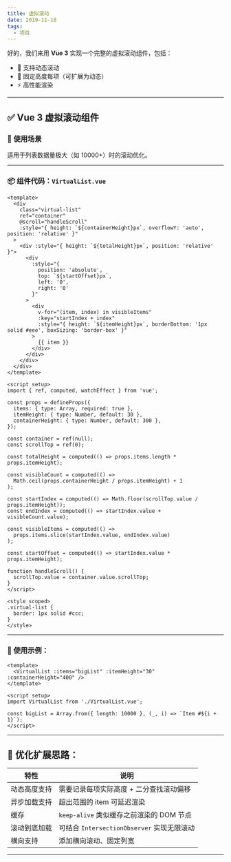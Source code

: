 ```yaml
---
title: 虚拟滚动
date: 2019-11-18
tags:
  - 项目
---
```



好的，我们来用 **Vue 3** 实现一个完整的虚拟滚动组件，包括：

- 🔄 支持动态滚动
- 🎯 固定高度每项（可扩展为动态）
- ⚡ 高性能渲染

---

## ✅ Vue 3 虚拟滚动组件

### 🔧 使用场景
适用于列表数据量极大（如 10000+）时的滚动优化。

---

### 📦 组件代码：`VirtualList.vue`

```vue
<template>
  <div
    class="virtual-list"
    ref="container"
    @scroll="handleScroll"
    :style="{ height: `${containerHeight}px`, overflowY: 'auto', position: 'relative' }"
  >
    <div :style="{ height: `${totalHeight}px`, position: 'relative' }">
      <div
        :style="{
          position: 'absolute',
          top: `${startOffset}px`,
          left: '0',
          right: '0'
        }"
      >
        <div
          v-for="(item, index) in visibleItems"
          :key="startIndex + index"
          :style="{ height: `${itemHeight}px`, borderBottom: '1px solid #eee', boxSizing: 'border-box' }"
        >
          {{ item }}
        </div>
      </div>
    </div>
  </div>
</template>

<script setup>
import { ref, computed, watchEffect } from 'vue';

const props = defineProps({
  items: { type: Array, required: true },
  itemHeight: { type: Number, default: 30 },
  containerHeight: { type: Number, default: 300 },
});

const container = ref(null);
const scrollTop = ref(0);

const totalHeight = computed(() => props.items.length * props.itemHeight);

const visibleCount = computed(() =>
  Math.ceil(props.containerHeight / props.itemHeight) + 1
);

const startIndex = computed(() => Math.floor(scrollTop.value / props.itemHeight));
const endIndex = computed(() => startIndex.value + visibleCount.value);

const visibleItems = computed(() =>
  props.items.slice(startIndex.value, endIndex.value)
);

const startOffset = computed(() => startIndex.value * props.itemHeight);

function handleScroll() {
  scrollTop.value = container.value.scrollTop;
}
</script>

<style scoped>
.virtual-list {
  border: 1px solid #ccc;
}
</style>
```

---

### 🔨 使用示例：

```vue
<template>
  <VirtualList :items="bigList" :itemHeight="30" :containerHeight="400" />
</template>

<script setup>
import VirtualList from './VirtualList.vue';

const bigList = Array.from({ length: 10000 }, (_, i) => `Item #${i + 1}`);
</script>
```

---

## 🧠 优化扩展思路：

| 特性           | 说明                                               |
|----------------|----------------------------------------------------|
| 动态高度支持   | 需要记录每项实际高度 + 二分查找滚动偏移         |
| 异步加载支持   | 超出范围的 item 可延迟渲染                       |
| 缓存           | `keep-alive` 类似缓存之前渲染的 DOM 节点         |
| 滚动到底加载   | 可结合 `IntersectionObserver` 实现无限滚动       |
| 横向支持       | 添加横向滚动、固定列宽                           |

---
